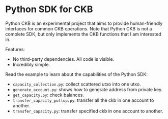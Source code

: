 # Python SDK for CKB

Python CKB is an experimental project that aims to provide human-friendly interfaces for common CKB operations. Note that Python CKB is not a complete SDK, but only implements the CKB functions that I am interested in.

Features:

- No third-party dependencies. All code is visible.
- Incredibly simple.

Read the example to learn about the capabilities of the Python SDK:

- `capacity_collection.py`: collect scattered utxo into one utxo.
- `generate_account.py`: shows how to generate address from private key.
- `get_capacity.py`: check balances.
- `transfer_capacity_pullup.py`: transfer all the ckb in one account to another.
- `transfer_capacity.py`: transfer specified ckb in one account to another.
